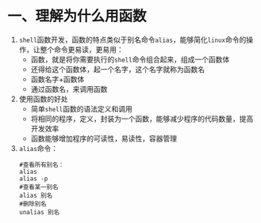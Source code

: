 # 一、理解为什么用函数
1. `shell`函数开发，函数的特点类似于别名命令`alias`，能够简化`linux`命令的操作，让整个命令更易读，更易用：
	- 函数，就是将你需要执行的`shell`命令组合起来，组成一个函数体
	- 还得给这个函数体，起一个名字，这个名字就称为函数名
	- 函数名字+函数体
	- 通过函数名，来调用函数
2. 使用函数的好处
	- 简单`shell`函数的语法定义和调用
	- 将相同的程序，定义，封装为一个函数，能够减少程序的代码数量，提高开发效率
	- 函数能够增加程序的可读性，易读性，容器管理
3. `alias`命令：
	```
	#查看所有别名：
	alias
	alias -p
	#查看某一别名
	alias 别名
	#删除别名
	unalias 别名
	```

